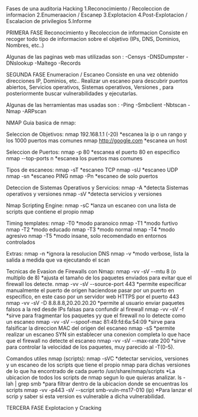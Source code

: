 Fases de una auditoria Hacking
  1.Reconocimiento / Recoleccion de informacion 
  2.Enumeraacion / Escanep
  3.Explotacion
  4.Post-Explotacion / Escalacion de privilegios 
  5.Informe



PRIMERA FASE 
Reconocimiento y Recoleccion de informacion
Consiste en recoger todo tipo de informacion sobre el objetivo (IPs, DNS, Dominios, Nombres, etc..)

Algunas de las paginas web mas utilizadas son :
-Censys
-DNSDumpster
-DNslookup
-Maltego
-Records


SEGUNDA FASE
Enumeracion / Escaneo
Consiste en una vez obtenido direcciones IP, Dominios, etc.. Realizar un escaneo para descubrir puertos abiertos, Servicios operativos, Sistemas operativos, Versiones , para posteriormente buscar vulnerabilidades y ejecutarlas.

Algunas de las herramientas mas usadas son :
-Ping
-Smbclient
-Nbtscan
-Nmap
-ARPscan

NMAP
Guia basica de nmap:

Seleccion de Objetivos:
nmap 192.168.1.1 (-20)    *escanea la ip o un rango y los 1000 puertos mas comunes
nmap http://google.com    *escanea un host

Seleccion de Puertos:
nmap -p 80           *escanea el puerto 80 en especifico
nmap --top-ports n   *escanea los puertos mas comunes

Tipos de escaneos:
nmap -sT   *escaneo TCP
nmap -sU   *escaneo UDP
nmap -sn   *escaneo PING
nmap -Pn   *escaneo de solo puertos

Deteccion de Sistemas Operativos y Servicios:
nmap -A    *detecta Sistemas operativos y versiones
nmap -sV   *detecta servicios y versiones

Nmap Scripting Engine:
nmap -sC   *lanza un escaneo con una lista de scripts que contiene el propio nmap

Timing templates:
nmap -T0   *modo paranoico
nmap -T1   *modo furtivo
nmap -T2   *modo educado
nmap -T3   *modo normal
nmap -T4   *modo agresivo
nmap -T5   *modo insane, solo recomendado en entornos controlados

Extras:
nmap -n     *ignora la resolucion DNS
nmap -v     *modo verbose, lista la salida a medida que va ejecutando el scan

Tecnicas de Evasion de Firewalls con Nmap:
nmap -vv -sV --mtu 8 (o multiplo de 8)       *ajusta el tamaño de los paquetes enviados para evitar que el firewall los detecte.
nmap -vv -sV --source-port 443               *permite especificar manualmente el puerto de origen haciendose pasar por un puerto en especifico, en  este caso por un servidor web HTTPS por el puerto 443
nmap -vv -sV -D 8.8.8.8,20.20.20.20          *permite al usuario enviar paquetes falsos a la red desde IPs falsas para confundir al firewall
nmap -vv -sV -f                              *sirve para fragmentar los paquetes yy que el firewall no lo detecte como un escaneo
nmap -vv -sV --spoof-mac 81:49:fd:6a:54:09   *sirve para falsificar la direccion MAC del origen del escaneo
nmap -sS                                     *permite realizar un escaneo SYN sin establecer una conexion completa lo que hace que el firewall no detecte el escaneo
nmap -vv -sV --max-rate 200                  *sirve para controlar la velocidad de los paquetes, muy parecido al -T(0-5).

Comandos utiles nmap (scripts):
nmap -sVC                                            *detectar servicios, versiones y un escaneo de los scripts que tiene el propio nmap para dichas versiones de lo que ha encontrado de cada puerto 
/usr/share/nmap/scripts                              *La ubicacion de todos los scripts de nmap segun lo que quieras analizar. 
ls -lah | grep smb                                   *para filtrar dentro de la ubicacion donde se encuentras los scripts
nmap -vv -p443 -sV --script smb-vuln-ms17-010 (ip)   *Para lanzar el scrip y saber si esta version es vulnerable a dicha vulnerabilidad. 

TERCERA FASE
Explotacion y Cracking

